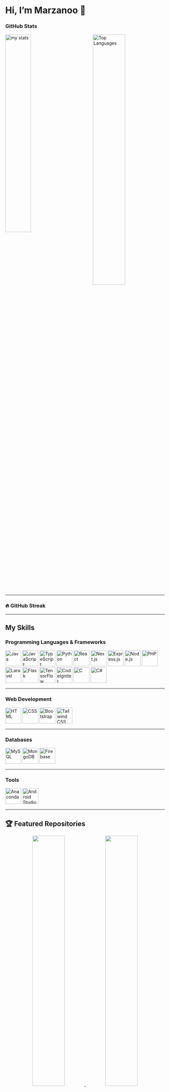 # Hi, I’m Marzanoo 👋

### GitHub Stats
<img alt="my stats" align="left" width="40%" src="https://github-readme-stats.vercel.app/api?username=marzanoo&show_icons=true&theme=radical"/>
<img alt="Top Languages" align="right" width="45%" src="https://github-readme-stats.vercel.app/api/top-langs/?username=marzanoo&layout=compact&langs_count=10&theme=radical"/>
<br clear="both">

---

### 🔥 GitHub Streak
<p align="center">
<!--   <img src="https://github-readme-streak-stats.herokuapp.com/?user=marzanoo&theme=radical" alt="GitHub Streak"/>
  <img src="https://github-readme-streak-stats.herokuapp.com/?user=marzanoo&theme=radical" alt="GitHub Streak"/>
  <img src="https://streak-stats.demolab.com/?user=marzanoo&theme=radical" alt="GitHub Streak"/>
  <img src="https://streak-stats.demolab.com/?user=marzanoo" alt="GitHub Streak"/> -->
</p>

---

## My Skills

### **Programming Languages & Frameworks**
<div align="left">
  <img src="https://cdn.jsdelivr.net/gh/devicons/devicon/icons/java/java-original.svg" alt="Java" width="50" title="Java">
  <img src="https://cdn.jsdelivr.net/gh/devicons/devicon/icons/javascript/javascript-original.svg" alt="JavaScript" width="50" title="JavaScript">
  <img src="https://cdn.jsdelivr.net/gh/devicons/devicon/icons/typescript/typescript-original.svg" alt="TypeScript" width="50" title="TypeScript">
  <img src="https://cdn.jsdelivr.net/gh/devicons/devicon/icons/python/python-original.svg" alt="Python" width="50" title="Python">
  <img src="https://cdn.jsdelivr.net/gh/devicons/devicon/icons/react/react-original.svg" alt="React" width="50" title="React">
  <img src="https://cdn.jsdelivr.net/gh/devicons/devicon/icons/nextjs/nextjs-original.svg" alt="Next.js" width="50" title="Next.js">
  <img src="https://cdn.jsdelivr.net/gh/devicons/devicon/icons/express/express-original.svg" alt="Express.js" width="50" title="Express.js">
  <img src="https://cdn.jsdelivr.net/gh/devicons/devicon/icons/nodejs/nodejs-original.svg" alt="Node.js" width="50" title="Node.js">
  <img src="https://cdn.jsdelivr.net/gh/devicons/devicon/icons/php/php-original.svg" alt="PHP" width="50" title="PHP">
  <img src="https://laravel.com/img/logomark.min.svg" alt="Laravel" width="50" title="Laravel">
  <img src="https://cdn.jsdelivr.net/gh/devicons/devicon/icons/flask/flask-original.svg" alt="Flask" width="50" title="Flask">
  <img src="https://cdn.jsdelivr.net/gh/devicons/devicon/icons/tensorflow/tensorflow-original.svg" alt="TensorFlow" width="50" title="TensorFlow">
  <img src="https://cdn.jsdelivr.net/gh/devicons/devicon/icons/codeigniter/codeigniter-plain.svg" alt="CodeIgniter" width="50" title="CodeIgniter">
  <img src="https://cdn.jsdelivr.net/gh/devicons/devicon/icons/c/c-original.svg" alt="C" width="50" title="C">
  <img src="https://cdn.jsdelivr.net/gh/devicons/devicon/icons/csharp/csharp-original.svg" alt="C#" width="50" title="C#">
</div>

---

### **Web Development**
<div align="left">
  <img src="https://cdn.jsdelivr.net/gh/devicons/devicon/icons/html5/html5-original.svg" alt="HTML" width="50" title="HTML">
  <img src="https://cdn.jsdelivr.net/gh/devicons/devicon/icons/css3/css3-original.svg" alt="CSS" width="50" title="CSS">
  <img src="https://cdn.jsdelivr.net/gh/devicons/devicon/icons/bootstrap/bootstrap-original.svg" alt="Bootstrap" width="50" title="Bootstrap">
  <img src="https://cdn.jsdelivr.net/npm/simple-icons@v9/icons/tailwindcss.svg" alt="Tailwind CSS" width="50" title="Tailwind CSS">
</div>

---

### **Databases**
<div align="left">
  <img src="https://cdn.jsdelivr.net/gh/devicons/devicon/icons/mysql/mysql-original.svg" alt="MySQL" width="50" title="MySQL">
  <img src="https://cdn.jsdelivr.net/gh/devicons/devicon/icons/mongodb/mongodb-original.svg" alt="MongoDB" width="50" title="MongoDB">
  <img src="https://cdn.jsdelivr.net/gh/devicons/devicon/icons/firebase/firebase-plain.svg" alt="Firebase" width="50" title="Firebase">
</div>

---

### **Tools**
<div align="left">
  <img src="https://cdn.jsdelivr.net/gh/devicons/devicon/icons/anaconda/anaconda-original.svg" alt="Anaconda" width="50" title="Anaconda">
  <img src="https://cdn.jsdelivr.net/gh/devicons/devicon/icons/android/android-original.svg" alt="Android Studio" width="50" title="Android Studio">
</div>

---

## 🏆 Featured Repositories
<div align="center">
  <a href="https://github.com/marzanoo/otoparts2">
    <img src="https://github-readme-stats.vercel.app/api/pin/?username=marzanoo&repo=otoparts2&theme=radical" width="45%"/>
  </a>
  <a href="https://github.com/marzanoo/otoparts-mobile">
    <img src="https://github-readme-stats.vercel.app/api/pin/?username=marzanoo&repo=otoparts-mobile&theme=radical" width="45%"/>
  </a>
</div>
<div align="center">
  <a href="https://github.com/marzanoo/keuanganku">
    <img src="https://github-readme-stats.vercel.app/api/pin/?username=marzanoo&repo=keuanganku&theme=radical" width="45%"/>
  </a>
  <a href="https://github.com/marzanoo/laranext">
    <img src="https://github-readme-stats.vercel.app/api/pin/?username=marzanoo&repo=laranext&theme=radical" width="45%"/>
  </a>
</div>

---

## Let's Connect! 🌟
<div align="left">
  <a href="https://www.instagram.com/tanzanomikaill" target="_blank">
    <img src="https://cdn.jsdelivr.net/npm/simple-icons@v9/icons/instagram.svg" alt="Instagram" width="40" title="Instagram">
  </a>
  <a href="https://discord.com/nojano_" target="_blank">
    <img src="https://cdn.jsdelivr.net/npm/simple-icons@v9/icons/discord.svg" alt="Discord" width="40" title="Discord">
  </a>
</div>

- **Instagram:** [@tanzanomikaill](https://www.instagram.com/tanzanomikaill)
- **Discord:** [@nojano_](https://www.discord.com/nojano_)

---

## Let’s Collaborate!
